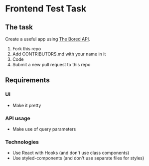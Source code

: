 # Frontend Test Task

## The task

Create a useful app using [The Bored API](https://www.boredapi.com/).

1. Fork this repo
2. Add CONTRIBUTORS.md with your name in it
3. Code
4. Submit a new pull request to this repo

## Requirements

### UI

- Make it pretty

### API usage

- Make use of query parameters

### Technologies

- Use React with Hooks (and don't use class components)
- Use styled-components (and don't use separate files for styles)
